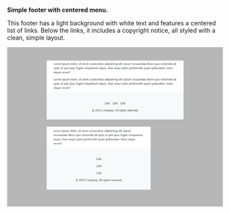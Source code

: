 **Simple footer with centered menu.**

This footer has a light background with white text and features a centered list of links. Below the links, it includes a copyright notice, all styled with a clean, simple layout.

<img src="screenshot.png" alt="webkit-pro" style="width: 800px;">
